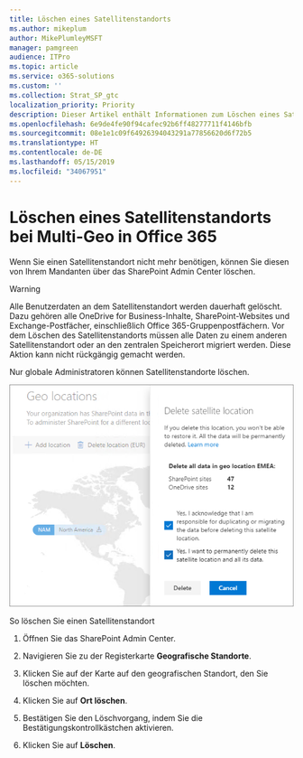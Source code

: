 ```yaml
---
title: Löschen eines Satellitenstandorts
ms.author: mikeplum
author: MikePlumleyMSFT
manager: pamgreen
audience: ITPro
ms.topic: article
ms.service: o365-solutions
ms.custom: ''
ms.collection: Strat_SP_gtc
localization_priority: Priority
description: Dieser Artikel enthält Informationen zum Löschen eines Satellitenstandorts bei Multi-Geo in Office 365.
ms.openlocfilehash: 6e9de4fe90f94cafec92b6ff48277711f4146bfb
ms.sourcegitcommit: 08e1e1c09f64926394043291a77856620d6f72b5
ms.translationtype: HT
ms.contentlocale: de-DE
ms.lasthandoff: 05/15/2019
ms.locfileid: "34067951"
---
```

# <a name="delete-a-satellite-location-in-office-365-multi-geo"></a>Löschen eines Satellitenstandorts bei Multi-Geo in Office 365

Wenn Sie einen Satellitenstandort nicht mehr benötigen, können Sie diesen von Ihrem Mandanten über das SharePoint Admin Center löschen.

> [!WARNING]
> Alle Benutzerdaten an dem Satellitenstandort werden dauerhaft gelöscht. Dazu gehören alle OneDrive for Business-Inhalte, SharePoint-Websites und Exchange-Postfächer, einschließlich Office 365-Gruppenpostfächern. Vor dem Löschen des Satellitenstandorts müssen alle Daten zu einem anderen Satellitenstandort oder an den zentralen Speicherort migriert werden. Diese Aktion kann nicht rückgängig gemacht werden.

Nur globale Administratoren können Satellitenstandorte löschen.

![Screenshot des Admin Centers bei Multi-Geo, in dem die Benutzeroberfläche zum Löschen des geografischen Standorts gezeigt wird.](media/multi-geo-delete-satellite-location.png)

So löschen Sie einen Satellitenstandort

1. Öffnen Sie das SharePoint Admin Center.

2. Navigieren Sie zu der Registerkarte **Geografische Standorte**.

3. Klicken Sie auf der Karte auf den geografischen Standort, den Sie löschen möchten.

4. Klicken Sie auf **Ort löschen**.

5. Bestätigen Sie den Löschvorgang, indem Sie die Bestätigungskontrollkästchen aktivieren.

6. Klicken Sie auf **Löschen**.
